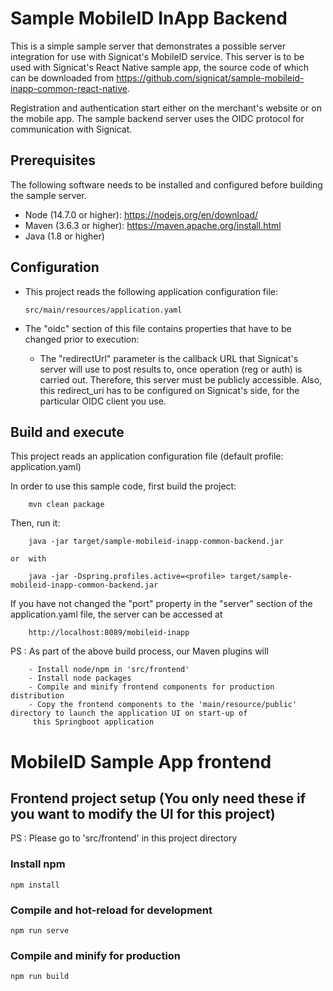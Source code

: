 Sample MobileID InApp Backend
=======================================

This is a simple sample server that demonstrates a possible server integration for use with Signicat's MobileID service. This server is to be used with Signicat's React Native sample app, the source code of which can be downloaded from https://github.com/signicat/sample-mobileid-inapp-common-react-native.

Registration and authentication start either on the merchant's website or on the mobile app. The sample backend server uses the OIDC protocol for communication with Signicat.


## Prerequisites

The following software needs to be installed and configured before building the sample server.

- Node (14.7.0 or higher): https://nodejs.org/en/download/
- Maven (3.6.3 or higher): https://maven.apache.org/install.html
- Java (1.8 or higher)

## Configuration

-   This project reads the following application configuration file:

        src/main/resources/application.yaml

-   The "oidc" section of this file contains properties that have to be changed prior to execution:
	-   The "redirectUrl" parameter is the callback URL that Signicat's server will use to post results to, once operation (reg or auth) is carried out. 
	    Therefore, this server must be publicly accessible.
	    Also, this redirect_uri has to be configured on Signicat's side, for the particular OIDC client you use.
         

## Build and execute

This project reads an application configuration file (default profile: application.yaml)

In order to use this sample code, first build the project:

        mvn clean package

Then, run it:
    
        java -jar target/sample-mobileid-inapp-common-backend.jar
        
    or  with 
    
        java -jar -Dspring.profiles.active=<profile> target/sample-mobileid-inapp-common-backend.jar
        
If you have not changed the "port" property in the "server" section of the application.yaml file, the server can be accessed at 

        http://localhost:8089/mobileid-inapp
        
PS : As part of the above build process, our Maven plugins will 

        - Install node/npm in 'src/frontend'
        - Install node packages
        - Compile and minify frontend components for production distribution
        - Copy the frontend components to the 'main/resource/public' directory to launch the application UI on start-up of
         this Springboot application
        
        
MobileID Sample App frontend
=======================================

## Frontend project setup (You only need these if you want to modify the UI for this project)
PS : Please go to 'src/frontend' in this project directory 

### Install npm
```
npm install
```

### Compile and hot-reload for development
```
npm run serve
```

### Compile and minify for production
```
npm run build
```
